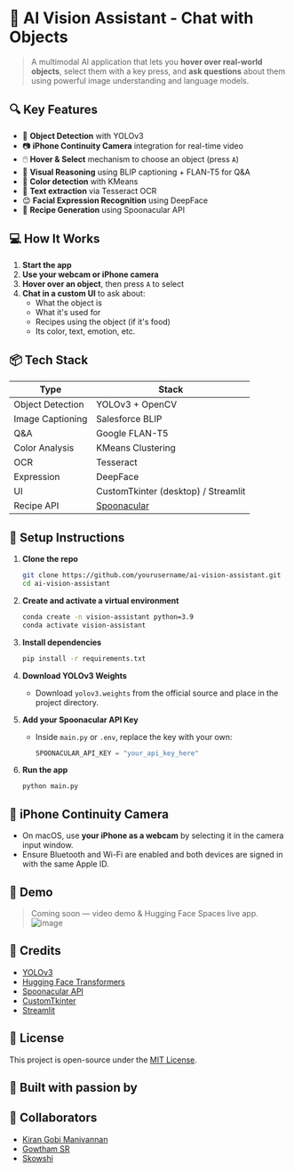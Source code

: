 # 🧠 AI Vision Assistant - Chat with Objects

> A multimodal AI application that lets you **hover over real-world objects**, select them with a key press, and **ask questions** about them using powerful image understanding and language models.

## 🔍 Key Features

- 🎯 **Object Detection** with YOLOv3
- 📷 **iPhone Continuity Camera** integration for real-time video
- 🖱️ **Hover & Select** mechanism to choose an object (press `A`)
- 🧠 **Visual Reasoning** using BLIP captioning + FLAN-T5 for Q&A
- 🎨 **Color detection** with KMeans
- 📝 **Text extraction** via Tesseract OCR
- 😊 **Facial Expression Recognition** using DeepFace
- 🍳 **Recipe Generation** using Spoonacular API

## 💻 How It Works

1. **Start the app**
2. **Use your webcam or iPhone camera**
3. **Hover over an object**, then press `A` to select
4. **Chat in a custom UI** to ask about:
   - What the object is
   - What it's used for
   - Recipes using the object (if it's food)
   - Its color, text, emotion, etc.

## 📦 Tech Stack

| Type            | Stack                                  |
|-----------------|----------------------------------------|
| Object Detection| YOLOv3 + OpenCV                        |
| Image Captioning| Salesforce BLIP                        |
| Q&A             | Google FLAN-T5                         |
| Color Analysis  | KMeans Clustering                      |
| OCR             | Tesseract                              |
| Expression      | DeepFace                               |
| UI              | CustomTkinter (desktop) / Streamlit    |
| Recipe API      | [Spoonacular](https://spoonacular.com) |

## 🚀 Setup Instructions

1. **Clone the repo**
   ```bash
   git clone https://github.com/yourusername/ai-vision-assistant.git
   cd ai-vision-assistant
   ```

2. **Create and activate a virtual environment**
   ```bash
   conda create -n vision-assistant python=3.9
   conda activate vision-assistant
   ```

3. **Install dependencies**
   ```bash
   pip install -r requirements.txt
   ```

4. **Download YOLOv3 Weights**
   - Download `yolov3.weights` from the official source and place in the project directory.

5. **Add your Spoonacular API Key**
   - Inside `main.py` or `.env`, replace the key with your own:
     ```python
     SPOONACULAR_API_KEY = "your_api_key_here"
     ```

6. **Run the app**
   ```bash
   python main.py
   ```

## 📸 iPhone Continuity Camera

- On macOS, use **your iPhone as a webcam** by selecting it in the camera input window.
- Ensure Bluetooth and Wi-Fi are enabled and both devices are signed in with the same Apple ID.

## 🧪 Demo

> Coming soon — video demo & Hugging Face Spaces live app.
![image](https://github.com/user-attachments/assets/83d0283a-e7b5-4ee8-a683-fa2308e24b62)


## 🙌 Credits

- [YOLOv3](https://pjreddie.com/darknet/yolo/)
- [Hugging Face Transformers](https://huggingface.co)
- [Spoonacular API](https://spoonacular.com/food-api)
- [CustomTkinter](https://github.com/TomSchimansky/CustomTkinter)
- [Streamlit](https://streamlit.io)

## 📜 License

This project is open-source under the [MIT License](LICENSE).

## 🤖 Built with passion by 
## 👥 Collaborators

- [Kiran Gobi Manivannan](https://github.com/Kiran14082000)
- [Gowtham SR](https://github.com/Gowtham-sr)
- [Skowshi](https://github.com/skowshi)

